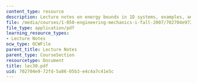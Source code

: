 ```yaml
---
content_type: resource
description: Lecture notes on energy bounds in 1D systems, examples, and applications.
file: /media/courses/1-050-engineering-mechanics-i-fall-2007/702704e972fd5a8605b3e4c4a7c41e5c_lec30.pdf
file_type: application/pdf
learning_resource_types:
- Lecture Notes
ocw_type: OCWFile
parent_title: Lecture Notes
parent_type: CourseSection
resourcetype: Document
title: lec30.pdf
uid: 702704e9-72fd-5a86-05b3-e4c4a7c41e5c
---
```

